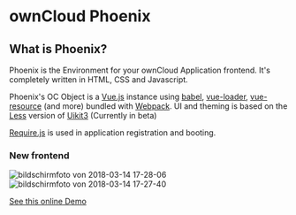 # ownCloud Phoenix

## What is Phoenix?

Phoenix is the Environment for your ownCloud Application frontend. It's completely written in HTML, CSS and Javascript.

Phoenix's OC Object is a [Vue.js](https://vuejs.org/) instance using [babel](https://babeljs.io/), [vue-loader](https://vue-loader.vuejs.org/), [vue-resource](https://github.com/pagekit/vue-resource) (and more) bundled with [Webpack](https://webpack.github.io/). UI and theming is based on the [Less](http://lesscss.org/) version of [Uikit3](https://getuikit.com/) (Currently in beta)

[Require.js](http://requirejs.org/) is used in application registration and booting.

### New frontend

![bildschirmfoto von 2018-03-14 17-28-06](https://user-images.githubusercontent.com/1005065/37416039-20817b4c-27ad-11e8-9f14-cbe12936fd64.png)
![bildschirmfoto von 2018-03-14 17-27-40](https://user-images.githubusercontent.com/1005065/37416040-20ad906a-27ad-11e8-8a56-ad5f824743a0.png)

[See this online Demo](http://wp12578177.server-he.de)